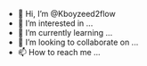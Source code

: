 - 👋 Hi, I’m @Kboyzeed2flow
- 👀 I’m interested in ...
- 🌱 I’m currently learning ...
- 💞️ I’m looking to collaborate on ...
- 📫 How to reach me ...

<!---
Kboyzeed2flow/Kboyzeed2flow is a ✨ special ✨ repository because its `README.md` (this file) appears on your GitHub profile.
You can click the Preview link to take a look at your changes.
--->
